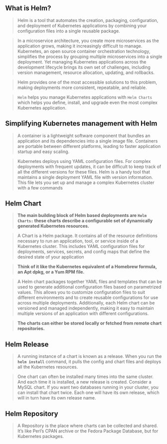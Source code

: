 ## What is Helm?

> Helm is a tool that automates the creation, packaging, configuration, and deployment of Kubernetes applications by combining your configuration files into a single reusable package. 

> In a microservice architecture, you create more microservices as the application grows, making it increasingly difficult to manage. Kubernetes, an open source container orchestration technology, simplifies the process by grouping multiple microservices into a single deployment. Yet managing Kubernetes applications across the development lifecycle brings its own set of challenges, including version management, resource allocation, updating, and rollbacks.

> Helm provides one of the most accessible solutions to this problem, making deployments more consistent, repeatable, and reliable.

> `Helm` helps you manage Kubernetes applications with `Helm Charts` which helps you define, install, and upgrade even the most complex Kubernetes application.

## Simplifying Kubernetes management with Helm

> A container is a lightweight software component that bundles an application and its dependencies into a single image file. Containers are portable between different platforms, leading to faster application startup and easy scaling.

> Kubernetes deploys using YAML configuration files. For complex deployments with frequent updates, it can be difficult to keep track of all the different versions for these files. Helm is a handy tool that maintains a single deployment YAML file with version information. This file lets you set up and manage a complex Kubernetes cluster with a few commands

## Helm Chart 

> **The main building block of Helm based deployments are `Helm Charts:` these charts describe a configurable set of dynamically generated Kubernetes resources.** 

> A Chart is a Helm package. It contains all of the resource definitions necessary to run an application, tool, or service inside of a Kubernetes cluster. This includes YAML configuration files for deployments, services, secrets, and config maps that define the desired state of your application

> **Think of it like the Kubernetes equivalent of a Homebrew formula, an Apt dpkg, or a Yum RPM file.**

> A Helm chart packages together YAML files and templates that can be used to generate additional configuration files based on parametrized values. This allows you to customize configuration files to suit different environments and to create reusable configurations for use across multiple deployments. Additionally, each Helm chart can be versioned and managed independently, making it easy to maintain multiple versions of an application with different configurations.

> **The charts can either be stored locally or fetched from remote chart repositories.**

## Helm Release

> A running instance of a chart is known as a release. When you run the **`helm install`** command, it pulls the config and chart files and deploys all the Kubernetes resources.

> One chart can often be installed many times into the same cluster. And each time it is installed, a new release is created. Consider a MySQL chart. If you want two databases running in your cluster, you can install that chart twice. Each one will have its own release, which will in turn have its own release name.

## Helm Repository 

> A Repository is the place where charts can be collected and shared. It’s like Perl’s CPAN archive or the Fedora Package Database, but for Kubernetes packages.
